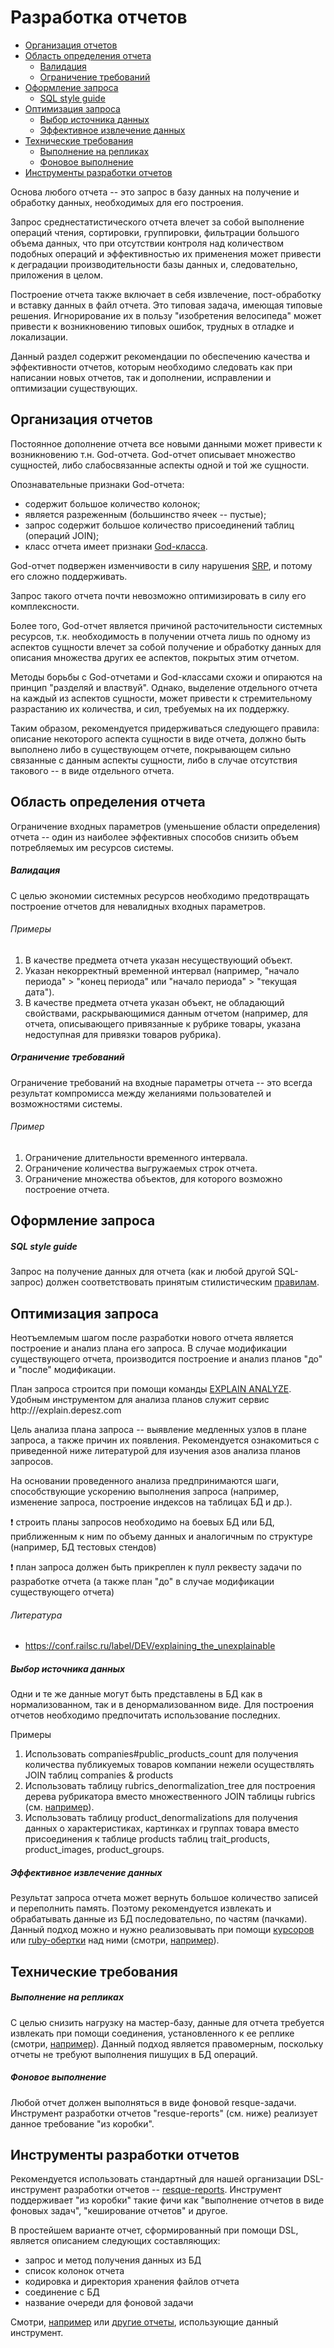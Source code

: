 # Разработка отчетов

* [Организация отчетов](#Организация-отчетов)
* [Область определения отчета](#Область-определения-отчета)
  * [Валидация](#Валидация)
  * [Ограничение требований](#Ограничение-требований)
* [Оформление запроса](#Оформление-запроса)
  * [SQL style guide](#sql-style-guide)
* [Оптимизация запроса](#Оптимизация-запроса)
  * [Выбор источника данных](#Выбор-источника-данных)
  * [Эффективное извлечение данных](#Эффективное-извлечение-данных)
* [Технические требования](#Технические-требования)
  * [Выполнение на репликах](#Выполнение-на-репликах)
  * [Фоновое выполнение](#Фоновое-выполнение)
* [Инструменты разработки отчетов](#Инструменты-разработки-отчетов)


Основа любого отчета -- это запрос в базу данных на получение и обработку данных, необходимых для его построения.

Запрос среднестатистического отчета влечет за собой выполнение операций чтения, сортировки, группировки, фильтрации большого объема данных, что при отсутствии контроля над количеством подобных операций и эффективностью их применения может привести к деградации производительности базы данных и, следовательно, приложения в целом.

Построение отчета также включает в себя извлечение, пост-обработку и вставку данных в файл отчета. Это типовая задача, имеющая типовые решения. Игнорирование их в пользу "изобретения велосипеда" может привести к возникновению типовых ошибок, трудных в отладке и локализации.

Данный раздел содержит рекомендации по обеспечению качества и эффективности отчетов, которым необходимо следовать как при написании новых отчетов, так и дополнении, исправлении и оптимизации существующих.

## Организация отчетов

Постоянное дополнение отчета все новыми данными может привести к возникновению т.н. God-отчета. God-отчет описывает множество сущностей, либо слабосвязанные аспекты одной и той же сущности.

Опознавательные признаки God-отчета:
- содержит большое количество колонок;
- является разреженным (большинство ячеек -- пустые);
- запрос содержит большое количество присоединений таблиц (операций JOIN);
- класс отчета имеет признаки [God-класса](https://sourcemaking.com/antipatterns/the-blob).

God-отчет подвержен изменчивости в силу нарушения [SRP](http://code.tutsplus.com/tutorials/solid-part-1-the-single-responsibility-principle--net-36074), и  потому его сложно поддерживать.

Запрос такого отчета почти невозможно оптимизировать в силу его комплексности.

Более того, God-отчет является причиной расточительности системных ресурсов, т.к. необходимость в получении отчета лишь по одному из аспектов сущности влечет за собой получение и обработку данных для описания множества других ее аспектов, покрытых этим отчетом.

Методы борьбы с God-отчетами и God-классами схожи и опираются на принцип "разделяй и властвуй". Однако, выделение отдельного отчета на каждый из аспектов сущности, может привести к стремительному разрастанию их количества, и сил, требуемых на их поддержку.

Таким образом, рекомендуется придерживаться следующего правила: описание некоторого аспекта сущности в виде отчета, должно быть выполнено либо в существующем отчете, покрывающем сильно связанные с данным аспекты сущности, либо в случае отсутствия такового -- в виде отдельного отчета.

## Область определения отчета

Ограничение входных параметров (уменьшение области определения) отчета -- один из наиболее эффективных способов снизить объем потребляемых им ресурсов системы.

##### Валидация

С целью экономии системных ресурсов необходимо предотвращать построение отчетов для невалидных входных параметров.

###### Примеры
1. В качестве предмета отчета указан несуществующий объект.
2. Указан некорректный временной интервал (например, "начало периода" > "конец периода" или "начало периода" > "текущая дата").
3. В качестве предмета отчета указан объект, не обладающий свойствами, раскрывающимися данным отчетом (например, для отчета, описывающего привязанные к рубрике товары, указана недоступная для привязки товаров рубрика).

##### Ограничение требований

Ограничение требований на входные параметры отчета -- это всегда результат компромисса между желаниями пользователей и возможностями системы.

###### Пример

1. Ограничение длительности временного интервала.
2. Ограничение количества выгружаемых строк отчета.
3. Ограничение множества объектов, для которого возможно построение отчета.

## Оформление запроса

##### SQL style guide

Запрос на получение данных для отчета (как и любой другой SQL-запрос) должен соответствовать принятым стилистическим [правилам](http://www.sqlstyle.guide/#general-1).


## Оптимизация запроса

Неотъемлемым шагом после разработки нового отчета является построение и анализ плана его запроса. В случае модификации существующего отчета, производится построение и анализ планов "до" и "после" модификации.

План запроса строится при помощи команды [EXPLAIN ANALYZE](http://www.postgresql.org/docs/9.2/static/sql-explain.html). Удобным инструментом для анализа планов служит сервис http:///explain.depesz.com

Цель анализа плана запроса -- выявление медленных узлов в плане запроса, а также причин их появления. Рекомендуется ознакомиться с приведенной ниже литературой для изучения азов анализа планов запросов.

На основании проведенного анализа предпринимаются шаги, способствующие ускорению выполнения запроса (например, изменение запроса, построение индексов на таблицах БД и др.).

:exclamation: строить планы запросов необходимо на боевых БД или БД, приближенным к ним по объему данных и аналогичным по структуре (например, БД тестовых стендов)

:exclamation: план запроса должен быть прикреплен к пулл реквесту задачи по разработке отчета (а также план "до" в случае модификации существующего отчета)

###### Литература
- https://conf.railsc.ru/label/DEV/explaining_the_unexplainable

##### Выбор источника данных

Одни и те же данные могут быть представлены в БД как в нормализованном, так и в денормализованном виде. Для построения отчетов необходимо предпочитать использование последних.

Примеры

1. Использовать companies#public_products_count для получения количества публикуемых товаров компании нежели осуществлять JOIN таблиц companies & products
2. Использовать таблицу rubrics_denormalization_tree для построения дерева рубрикатора вместо множественного JOIN таблицы rubrics (см. [например](https://github.com/abak-press/blizko/blob/master/lib/services/rubrics_stats_report.rb)).
3. Использовать таблицу product_denormalizations для получения данных о характеристиках, картинках и группах товара вместо присоединения к таблице products таблиц trait_products, product_images, product_groups.

##### Эффективное извлечение данных

Результат запроса отчета может вернуть большое количество записей и переполнить память. Поэтому рекомендуется извлекать и обрабатывать данные из БД последовательно, по частям (пачками). Данный подход можно и нужно реализовывать при помощи [курсоров](http://www.postgresql.org/docs/9.2/static/plpgsql-cursors.html) или [ruby-обертки](https://github.com/abak-press/pg_tools#Класс-pgtoolscursor) над ними (смотри, [например](https://github.com/abak-press/dk/blob/master/lib/reports/news_statistics_report.rb#L175)).

## Технические требования

##### Выполнение на репликах

С целью снизить нагрузку на мастер-базу, данные для отчета требуется извлекать при помощи соединения, установленного к ее реплике (смотри, [например](https://github.com/abak-press/blizko/blob/master/app/services/company_rubrics_report.rb#L67)). Данный подход является правомерным, поскольку отчеты не требуют выполнения пишущих в БД операций.

##### Фоновое выполнение

Любой отчет должен выполняться в виде фоновой resque-задачи. Инструмент разработки отчетов "resque-reports" (см. ниже) реализует данное требование "из коробки".

## Инструменты разработки отчетов

Рекомендуется использовать стандартный для нашей организации DSL-инструмент разработки отчетов -- [resque-reports](https://github.com/abak-press/resque-reports). Инструмент поддерживает "из коробки" такие фичи как "выполнение отчетов в виде фоновых задач", "кеширование отчетов" и другое.

В простейшем варианте отчет, сформированный при помощи DSL, является описанием следующих составляющих:
- запрос и метод получения данных из БД
- список колонок отчета
- кодировка и директория хранения файлов отчета
- соединение с БД
- название очереди для фоновой задачи

Смотри, [например](https://github.com/abak-press/dk/blob/master/lib/reports/news_statistics_report.rb#L3) или [другие отчеты](http://sources.railsc.ru/?q=%3C%20Resque%3A%3AReports%3A%3A&i=nope&files=&repos=), использующие данный инструмент.